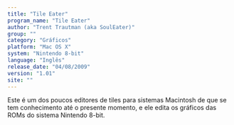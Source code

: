 ```yaml
---
title: "Tile Eater"
program_name: "Tile Eater"
author: "Trent Trautman (aka SoulEater)"
group: ""
category: "Gráficos"
platform: "Mac OS X"
system: "Nintendo 8-bit"
language: "Inglês"
release_date: "04/08/2009"
version: "1.01"
site: ""
---
```

Este é um dos poucos editores de tiles para sistemas Macintosh de que se tem conhecimento até o presente momento, e ele edita os gráficos das ROMs do sistema Nintendo 8-bit.

